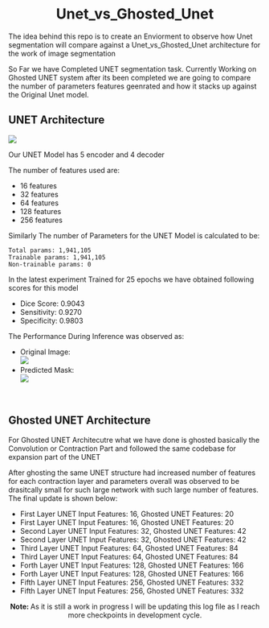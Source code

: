 <h1 align='center'> Unet_vs_Ghosted_Unet </h1>

<div>
  <p align='left'> The idea behind this repo is to create an Enviorment to observe how Unet segmentation will compare against a Unet_vs_Ghosted_Unet architecture for the work of 
    image segmentation </p>
    <p> So Far we have Completed UNET segmentation task. Currently Working on Ghosted UNET system after its been completed we are going to compare the number of parameters features geenrated and how it stacks up against the Original Unet model.</p>
    <h2> UNET Architecture </h3>
    <img src='https://miro.medium.com/max/1200/1*f7YOaE4TWubwaFF7Z1fzNw.png'>
    <p> Our UNET Model has 5 encoder and 4 decoder </p>
    <p> The number of features used are: </p>
    <ul>
      <li> 16 features </li>
      <li> 32 features </li>
      <li> 64 features </li>
      <li> 128 features </li>
      <li> 256 features </li>
    </ul>
  <p> Similarly The number of Parameters for the UNET Model is calculated to be: </p>
  
  
    Total params: 1,941,105
    Trainable params: 1,941,105
    Non-trainable params: 0
  
  <p> In the latest experiment Trained for 25 epochs we have obtained following scores for this model </p>
    <ul>
      <li> Dice Score: 0.9043 </li>
      <li> Sensitivity: 0.9270 </li>
      <li> Specificity: 0.9803 </li>
     </ul>
   <p> The Performance During Inference was observed as: </p>
   <ul>
     <li> Original Image: <br> <img src='https://user-images.githubusercontent.com/80937266/221606061-b7dfe1af-5ff6-4062-b7b2-da2c2002b703.jpg'></li>
     <li> Predicted Mask: <br> <img src='https://user-images.githubusercontent.com/80937266/221606501-30a5d4a0-bfc1-4116-a752-7d257928d3ee.jpg'></li>
  </ul>

  <br>
  <h2> Ghosted UNET Architecture </h2>
  <p> For Ghosted UNET Architecutre what we have done is ghosted basically the Convolution or Contraction Part and followed the same codebase for expansion part of the UNET </p>
  <p> After ghosting the same UNET structure had increased number of features for each contraction layer and parameters overall was observed to be drasitcally small for such large network with such large number of features. The final update is shown below: </p>
  <ul>
    <li> First Layer UNET Input Features: 16, Ghosted UNET Features: 20 </li>
    <li> First Layer UNET Input Features: 16, Ghosted UNET Features: 20 </li>
    <li> Second Layer UNET Input Features: 32, Ghosted UNET Features: 42 </li>
    <li> Second Layer UNET Input Features: 32, Ghosted UNET Features: 42 </li>
    <li> Third Layer UNET Input Features: 64, Ghosted UNET Features: 84 </li>
    <li> Third Layer UNET Input Features: 64, Ghosted UNET Features: 84 </li>
    <li> Forth Layer UNET Input Features: 128, Ghosted UNET Features: 166 </li>
    <li> Forth Layer UNET Input Features: 128, Ghosted UNET Features: 166</li>
    <li> Fifth Layer UNET Input Features: 256, Ghosted UNET Features: 332</li>
    <li> Fifth Layer UNET Input Features: 256, Ghosted UNET Features: 332</li>
  </ul>
    
    
  <p align='center'> <b> Note: </b> As it is still a work in progress I will be updating this log file as I reach more checkpoints in development cycle. </p>
</div>



